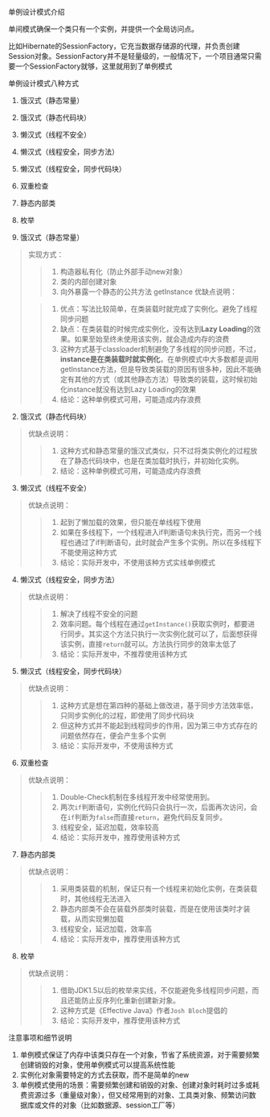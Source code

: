 单例设计模式介绍

单间模式确保一个类只有一个实例，并提供一个全局访问点。

比如Hibernate的SessionFactory，它充当数据存储源的代理，并负责创建Session对象。SessionFactory并不是轻量级的，一般情况下，一个项目通常只需要一个SessionFactory就够，这里就用到了单例模式

单例设计模式八种方式

1. 饿汉式（静态常量）
2. 饿汉式（静态代码块）
3. 懒汉式（线程不安全）
4. 懒汉式（线程安全，同步方法）
5. 懒汉式（线程安全，同步代码块）
6. 双重检查
7. 静态内部类
8. 枚举



1. 饿汉式（静态常量）

>实现方式：
>>1. 构造器私有化（防止外部手动new对象）
>>2. 类的内部创建对象
>>3. 向外暴露一个静态的公共方法 getInstance
>优缺点说明：
>
>> 1. 优点：写法比较简单，在类装载时就完成了实例化。避免了线程同步问题
>> 2. 缺点：在类装载的时候完成实例化，没有达到**Lazy Loading**的效果。如果至始至终未使用该实例，就会造成内存的浪费
>> 3. 这种方式基于classloader机制避免了多线程的同步问题，不过，**instance是在类装载时就实例化**，在单例模式中大多数都是调用getInstance方法，但是导致类装载的原因有很多种，因此不能确定有其他的方式（或其他静态方法）导致类的装载，这时候初始化instance就没有达到Lazy Loading的效果
>> 4. 结论：这种单例模式可用，可能造成内存浪费

2. 饿汉式（静态代码块）

> 优缺点说明：
>
> > 1. 这种方式和静态常量的饿汉式类似，只不过将类实例化的过程放在了静态代码块中，也是在类加载时执行，并初始化实例。
> > 2. 结论：这种单例模式可用，可能造成内存浪费

3. 懒汉式（线程不安全）

> 优缺点说明：
>
> > 1. 起到了懒加载的效果，但只能在单线程下使用
> > 2. 如果在多线程下，一个线程进入if判断语句未执行完，而另一个线程也通过了if判断语句，此时就会产生多个实例。所以在多线程下不能使用这种方式
> > 3. 结论：实际开发中，不使用该种方式实线单例模式

4. 懒汉式（线程安全，同步方法）

> 优缺点说明：
>
> > 1. 解决了线程不安全的问题
> > 2. 效率问题。每个线程在通过```getInstance()```获取实例时，都要进行同步。其实这个方法只执行一次实例化就可以了，后面想获得该实例，直接```return```就可以。方法执行同步的效率太低了
> > 3. 结论：实际开发中，不推荐使用该种方式

5. 懒汉式（线程安全，同步代码块）

> 优缺点说明：
>
> > 1. 这种方式是想在第四种的基础上做改进，基于同步方法效率低，只同步实例化的过程，即使用了同步代码块
> > 2. 但这种方式并不能起到线程同步的作用，因为第三中方式存在的问题依然存在，便会产生多个实例
> > 3. 结论：实际开发中，不使用该种方式

6. 双重检查

> 优缺点说明：
>
> > 1. Double-Check机制在多线程开发中经常使用到。
> > 2. 两次```if```判断语句，实例化代码只会执行一次，后面再次访问，会在```if```判断为```false```而直接```return```，避免代码反复同步。
> > 3. 线程安全，延迟加载，效率较高
> > 4. 结论：实际开发中，推荐使用该种方式

7. 静态内部类

> 优缺点说明：
>
> > 1. 采用类装载的机制，保证只有一个线程来初始化实例，在类装载时，其他线程无法进入
> > 2. 静态内部类不会在装载外部类时装载，而是在使用该类时才装载，从而实现懒加载
> > 3. 线程安全，延迟加载，效率高
> > 4. 结论：实际开发中，推荐使用该种方式

8. 枚举

> 优缺点说明：
>
> > 1. 借助JDK1.5以后的枚举来实线，不仅能避免多线程同步问题，而且还能防止反序列化重新创建新对象。
> > 2. 这种方式是《Effective Java》作者```Josh Bloch```提倡的
> > 4. 结论：实际开发中，推荐使用该种方式

注意事项和细节说明

1. 单例模式保证了内存中该类只存在一个对象，节省了系统资源，对于需要频繁创建销毁的对象，使用单例模式可以提高系统性能
2. 实例化对象需要特定的方式去获取，而不是简单的new
3. 单例模式使用的场景：需要频繁创建和销毁的对象、创建对象时耗时过多或耗费资源过多（重量级对象），但又经常用到的对象、工具类对象、频繁访问数据库或文件的对象（比如数据源、session工厂等）